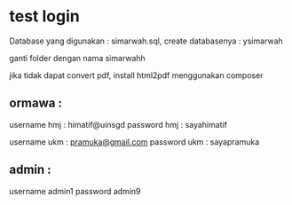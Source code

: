 # test login
Database yang digunakan : 
simarwah.sql, create databasenya : ysimarwah


ganti folder dengan nama simarwahh

jika tidak dapat convert pdf, install html2pdf menggunakan composer
## ormawa : 
username hmj : himatif@uinsgd
password hmj : sayahimatif

username ukm : pramuka@gmail.com
password ukm : sayapramuka
## admin : 
username admin1
password admin9

